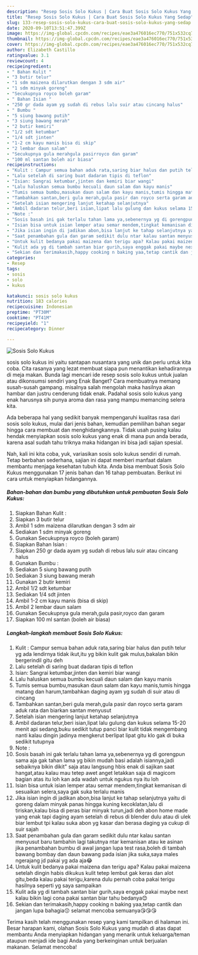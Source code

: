 ```yaml
---
description: "Resep Sosis Solo Kukus | Cara Buat Sosis Solo Kukus Yang Sedap"
title: "Resep Sosis Solo Kukus | Cara Buat Sosis Solo Kukus Yang Sedap"
slug: 133-resep-sosis-solo-kukus-cara-buat-sosis-solo-kukus-yang-sedap
date: 2020-09-10T13:51:47.399Z
image: https://img-global.cpcdn.com/recipes/eae3a476016ec770/751x532cq70/sosis-solo-kukus-foto-resep-utama.jpg
thumbnail: https://img-global.cpcdn.com/recipes/eae3a476016ec770/751x532cq70/sosis-solo-kukus-foto-resep-utama.jpg
cover: https://img-global.cpcdn.com/recipes/eae3a476016ec770/751x532cq70/sosis-solo-kukus-foto-resep-utama.jpg
author: Elizabeth Castillo
ratingvalue: 3.1
reviewcount: 4
recipeingredient:
- " Bahan Kulit "
- "3 butir telur"
- "1 sdm maizena dilarutkan dengan 3 sdm air"
- "1 sdm minyak goreng"
- "Secukupnya royco boleh garam"
- " Bahan Isian "
- "250 gr dada ayam yg sudah di rebus lalu suir atau cincang halus"
- " Bumbu "
- "5 siung bawang putih"
- "3 siung bawang merah"
- "2 butir kemiri"
- "1/2 sdt ketumbar"
- "1/4 sdt jinten"
- "1-2 cm kayu manis bisa di skip"
- "2 lembar daun salam"
- "Secukupnya gula merahgula pasirroyco dan garam"
- "100 ml santan boleh air biasa"
recipeinstructions:
- "Kulit : Campur semua bahan aduk rata,saring biar halus dan putih telur yg ada lendirnya tidak ikut,itu yg bikin kulit gak mulus,bakalan bikin bergerindil gitu deh"
- "Lalu setelah di saring buat dadaran tipis di teflon"
- "Isian: Sangrai ketumbar,jinten dan kemiri biar wangi"
- "Lalu haluskan semua bumbu kecuali daun salam dan kayu manis"
- "Tumis semua bumbu,masukan daun salam dan kayu manis,tumis hingga matang dan harum,tambahkan daging ayam yg sudah di suir atau di cincang"
- "Tambahkan santan,beri gula merah,gula pasir dan royco serta garam aduk rata dan biarkan santan menyusut"
- "Setelah isian mengering lanjut ketahap selanjutnya"
- "Ambil dadaran telur,beri isian,lipat lalu gulung dan kukus selama 15-20 menit api sedang,buku sedikit tutup panci biar kulit tidak mengembang nanti kalau dingin jadinya mengkerut berlipat lipat gitu klo gak di buka sedikit tutupnya"
- "Note :"
- "Sosis basah ini gak terlalu tahan lama ya,sebenernya yg di gorengpun sama aja gak tahan lama yg bikin mudah basi adalah isiannya,jadi sebaiknya bikin dikit&#34; saja atau langsung hbis enak di sajikan saat hangat,atau kalau mau tetep awet anget letakkan saja di magicom bagian atas itu loh kan ada wadah untuk ngukus nya itu loh"
- "Isian bisa untuk isian lemper atau semar mendem,tingkat kemanisan di sesuaikan selera,saya gak suka terlalu manis"
- "Jika isian ingin di jadikan abon,bisa lanjut ke tahap selanjutnya yaitu di goreng dalam minyak panas hingga kuning kecoklatan,lalu di tiriskan,kalau bisa di peras biar minyak turun,jadi deh abon home made yang enak tapi daging ayam setelah di rebus di blender dulu atau di ulek biar lembut tpi kalau suka abon yg kasar dan berasa daging ya cukup di suir sajah"
- "Saat penambahan gula dan garam sedikit dulu ntar kalau santan menyusut baru tambahin lagi takutnya ntar kemanisan atau ke asinan jika penambahan bumbu di awal jangan lupa test rasa,boleh di tambah bawang bombay dan daun bawang pada isian jika suka,saya males ngerajang jd pakai yg ada aja😂"
- "Untuk kulit bedanya pakai maizena dan terigu apa? Kalau pakai maizena setelah dingin habis dikukus kulit tetep lembut gak keras dan alot gitu,beda kalau pakai terigu,karena dulu pernah coba pakai terigu hasilnya seperti yg saya sampaikan"
- "Kulit ada yg di tambah santan biar gurih,saya enggak pakai maybe next kalau bikin lagi cona pakai santan biar tahu bedanya😊"
- "Sekian dan terimakasih,happy cooking n baking yaa,tetap cantik dan jangan lupa bahagia😗 selamat mencoba semuanya😘😘😘"
categories:
- Resep
tags:
- sosis
- solo
- kukus

katakunci: sosis solo kukus 
nutrition: 183 calories
recipecuisine: Indonesian
preptime: "PT30M"
cooktime: "PT41M"
recipeyield: "1"
recipecategory: Dinner

---
```



![Sosis Solo Kukus](https://img-global.cpcdn.com/recipes/eae3a476016ec770/751x532cq70/sosis-solo-kukus-foto-resep-utama.jpg)


sosis solo kukus ini yaitu santapan nusantara yang unik dan perlu untuk kita coba. Cita rasanya yang lezat membuat siapa pun menantikan kehadirannya di meja makan.
Bunda lagi mencari ide resep sosis solo kukus untuk jualan atau dikonsumsi sendiri yang Enak Banget? Cara membuatnya memang susah-susah gampang. misalnya salah mengolah maka hasilnya akan hambar dan justru cenderung tidak enak. Padahal sosis solo kukus yang enak harusnya sih punya aroma dan rasa yang mampu memancing selera kita.



Ada beberapa hal yang sedikit banyak mempengaruhi kualitas rasa dari sosis solo kukus, mulai dari jenis bahan, kemudian pemilihan bahan segar hingga cara membuat dan menghidangkannya. Tidak usah pusing kalau hendak menyiapkan sosis solo kukus yang enak di mana pun anda berada, karena asal sudah tahu triknya maka hidangan ini bisa jadi sajian spesial.


Nah, kali ini kita coba, yuk, variasikan sosis solo kukus sendiri di rumah. Tetap berbahan sederhana, sajian ini dapat memberi manfaat dalam membantu menjaga kesehatan tubuh kita. Anda bisa membuat Sosis Solo Kukus menggunakan 17 jenis bahan dan 16 tahap pembuatan. Berikut ini cara untuk menyiapkan hidangannya.

<!--inarticleads1-->

##### Bahan-bahan dan bumbu yang dibutuhkan untuk pembuatan Sosis Solo Kukus:

1. Siapkan  Bahan Kulit :
1. Siapkan 3 butir telur
1. Ambil 1 sdm maizena dilarutkan dengan 3 sdm air
1. Sediakan 1 sdm minyak goreng
1. Gunakan Secukupnya royco (boleh garam)
1. Siapkan  Bahan Isian :
1. Siapkan 250 gr dada ayam yg sudah di rebus lalu suir atau cincang halus
1. Gunakan  Bumbu :
1. Sediakan 5 siung bawang putih
1. Sediakan 3 siung bawang merah
1. Gunakan 2 butir kemiri
1. Ambil 1/2 sdt ketumbar
1. Sediakan 1/4 sdt jinten
1. Ambil 1-2 cm kayu manis (bisa di skip)
1. Ambil 2 lembar daun salam
1. Gunakan Secukupnya gula merah,gula pasir,royco dan garam
1. Siapkan 100 ml santan (boleh air biasa)




<!--inarticleads2-->

##### Langkah-langkah membuat Sosis Solo Kukus:

1. Kulit : Campur semua bahan aduk rata,saring biar halus dan putih telur yg ada lendirnya tidak ikut,itu yg bikin kulit gak mulus,bakalan bikin bergerindil gitu deh
1. Lalu setelah di saring buat dadaran tipis di teflon
1. Isian: Sangrai ketumbar,jinten dan kemiri biar wangi
1. Lalu haluskan semua bumbu kecuali daun salam dan kayu manis
1. Tumis semua bumbu,masukan daun salam dan kayu manis,tumis hingga matang dan harum,tambahkan daging ayam yg sudah di suir atau di cincang
1. Tambahkan santan,beri gula merah,gula pasir dan royco serta garam aduk rata dan biarkan santan menyusut
1. Setelah isian mengering lanjut ketahap selanjutnya
1. Ambil dadaran telur,beri isian,lipat lalu gulung dan kukus selama 15-20 menit api sedang,buku sedikit tutup panci biar kulit tidak mengembang nanti kalau dingin jadinya mengkerut berlipat lipat gitu klo gak di buka sedikit tutupnya
1. Note :
1. Sosis basah ini gak terlalu tahan lama ya,sebenernya yg di gorengpun sama aja gak tahan lama yg bikin mudah basi adalah isiannya,jadi sebaiknya bikin dikit&#34; saja atau langsung hbis enak di sajikan saat hangat,atau kalau mau tetep awet anget letakkan saja di magicom bagian atas itu loh kan ada wadah untuk ngukus nya itu loh
1. Isian bisa untuk isian lemper atau semar mendem,tingkat kemanisan di sesuaikan selera,saya gak suka terlalu manis
1. Jika isian ingin di jadikan abon,bisa lanjut ke tahap selanjutnya yaitu di goreng dalam minyak panas hingga kuning kecoklatan,lalu di tiriskan,kalau bisa di peras biar minyak turun,jadi deh abon home made yang enak tapi daging ayam setelah di rebus di blender dulu atau di ulek biar lembut tpi kalau suka abon yg kasar dan berasa daging ya cukup di suir sajah
1. Saat penambahan gula dan garam sedikit dulu ntar kalau santan menyusut baru tambahin lagi takutnya ntar kemanisan atau ke asinan jika penambahan bumbu di awal jangan lupa test rasa,boleh di tambah bawang bombay dan daun bawang pada isian jika suka,saya males ngerajang jd pakai yg ada aja😂
1. Untuk kulit bedanya pakai maizena dan terigu apa? Kalau pakai maizena setelah dingin habis dikukus kulit tetep lembut gak keras dan alot gitu,beda kalau pakai terigu,karena dulu pernah coba pakai terigu hasilnya seperti yg saya sampaikan
1. Kulit ada yg di tambah santan biar gurih,saya enggak pakai maybe next kalau bikin lagi cona pakai santan biar tahu bedanya😊
1. Sekian dan terimakasih,happy cooking n baking yaa,tetap cantik dan jangan lupa bahagia😗 selamat mencoba semuanya😘😘😘




Terima kasih telah menggunakan resep yang kami tampilkan di halaman ini. Besar harapan kami, olahan Sosis Solo Kukus yang mudah di atas dapat membantu Anda menyiapkan hidangan yang menarik untuk keluarga/teman ataupun menjadi ide bagi Anda yang berkeinginan untuk berjualan makanan. Selamat mencoba!
